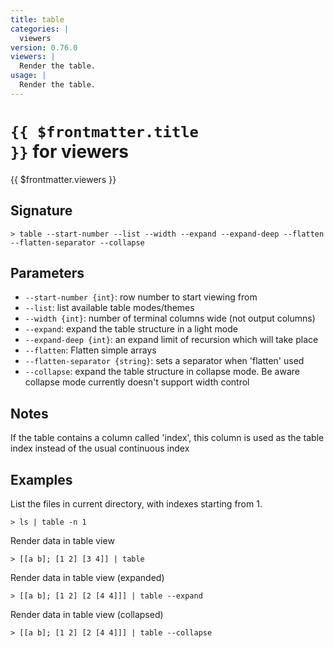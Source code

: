 ```yaml
---
title: table
categories: |
  viewers
version: 0.76.0
viewers: |
  Render the table.
usage: |
  Render the table.
---
```


# <code>{{ $frontmatter.title }}</code> for viewers

<div class='command-title'>{{ $frontmatter.viewers }}</div>

## Signature

```> table --start-number --list --width --expand --expand-deep --flatten --flatten-separator --collapse```

## Parameters

 -  `--start-number {int}`: row number to start viewing from
 -  `--list`: list available table modes/themes
 -  `--width {int}`: number of terminal columns wide (not output columns)
 -  `--expand`: expand the table structure in a light mode
 -  `--expand-deep {int}`: an expand limit of recursion which will take place
 -  `--flatten`: Flatten simple arrays
 -  `--flatten-separator {string}`: sets a separator when 'flatten' used
 -  `--collapse`: expand the table structure in collapse mode.
Be aware collapse mode currently doesn't support width control

## Notes
If the table contains a column called 'index', this column is used as the table index instead of the usual continuous index
## Examples

List the files in current directory, with indexes starting from 1.
```shell
> ls | table -n 1
```

Render data in table view
```shell
> [[a b]; [1 2] [3 4]] | table
```

Render data in table view (expanded)
```shell
> [[a b]; [1 2] [2 [4 4]]] | table --expand
```

Render data in table view (collapsed)
```shell
> [[a b]; [1 2] [2 [4 4]]] | table --collapse
```
